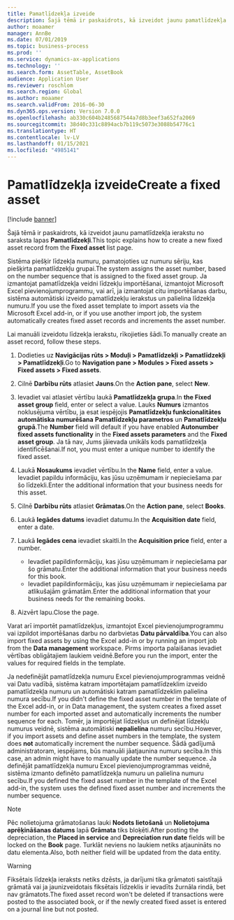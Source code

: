 ```yaml
---
title: Pamatlīdzekļa izveide
description: Šajā tēmā ir paskaidrots, kā izveidot jaunu pamatlīdzekļa ierakstu no lapas Pamatlīdzekļu saraksts.
author: moaamer
manager: AnnBe
ms.date: 07/01/2019
ms.topic: business-process
ms.prod: ''
ms.service: dynamics-ax-applications
ms.technology: ''
ms.search.form: AssetTable, AssetBook
audience: Application User
ms.reviewer: roschlom
ms.search.region: Global
ms.author: moaamer
ms.search.validFrom: 2016-06-30
ms.dyn365.ops.version: Version 7.0.0
ms.openlocfilehash: ab330c604b2485687544a7d8b3eef3a652fa2069
ms.sourcegitcommit: 38d40c331c8894acb7b119c5073e3088b54776c1
ms.translationtype: HT
ms.contentlocale: lv-LV
ms.lasthandoff: 01/15/2021
ms.locfileid: "4985141"
---
```

# <a name="create-a-fixed-asset"></a><span data-ttu-id="1660f-103">Pamatlīdzekļa izveide</span><span class="sxs-lookup"><span data-stu-id="1660f-103">Create a fixed asset</span></span>

[!include [banner](../../includes/banner.md)]

<span data-ttu-id="1660f-104">Šajā tēmā ir paskaidrots, kā izveidot jaunu pamatlīdzekļa ierakstu no saraksta lapas **Pamatlīdzekļi**.</span><span class="sxs-lookup"><span data-stu-id="1660f-104">This topic explains how to create a new fixed asset record from the **Fixed asset** list page.</span></span>

<span data-ttu-id="1660f-105">Sistēma piešķir līdzekļa numuru, pamatojoties uz numuru sēriju, kas piešķirta pamatlīdzekļu grupai.</span><span class="sxs-lookup"><span data-stu-id="1660f-105">The system assigns the asset number, based on the number sequence that is assigned to the fixed asset group.</span></span> <span data-ttu-id="1660f-106">Ja izmantojat pamatlīdzekļa veidni līdzekļu importēšanai, izmantojot Microsoft Excel pievienojumprogrammu, vai arī, ja izmantojat citu importēšanas darbu, sistēma automātiski izveido pamatlīdzekļu ierakstus un palielina līdzekļa numuru.</span><span class="sxs-lookup"><span data-stu-id="1660f-106">If you use the fixed asset template to import assets via the Microsoft Excel add-in, or if you use another import job, the system automatically creates fixed asset records and increments the asset number.</span></span>

<span data-ttu-id="1660f-107">Lai manuāli izveidotu līdzekļa ierakstu, rīkojieties šādi.</span><span class="sxs-lookup"><span data-stu-id="1660f-107">To manually create an asset record, follow these steps.</span></span>

1. <span data-ttu-id="1660f-108">Dodieties uz **Navigācijas rūts \> Moduļi \> Pamatlīdzekļi \> Pamatlīdzekļi \> Pamatlīdzekļi**.</span><span class="sxs-lookup"><span data-stu-id="1660f-108">Go to **Navigation pane \> Modules \> Fixed assets \> Fixed assets \> Fixed assets**.</span></span>
2. <span data-ttu-id="1660f-109">Cilnē **Darbību rūts** atlasiet **Jauns**.</span><span class="sxs-lookup"><span data-stu-id="1660f-109">On the **Action pane**, select **New**.</span></span>
3. <span data-ttu-id="1660f-110">Ievadiet vai atlasiet vērtību laukā **Pamatlīdzekļa grupa**.</span><span class="sxs-lookup"><span data-stu-id="1660f-110">In **the Fixed asset group** field, enter or select a value.</span></span> <span data-ttu-id="1660f-111">Lauks **Numurs** izmantos noklusējuma vērtību, ja esat iespējojis **Pamatlīdzekļu funkcionalitātes automātiska numurēšana** **Pamatlīdzekļu parametros** un **Pamatlīdzekļu grupā**.</span><span class="sxs-lookup"><span data-stu-id="1660f-111">The **Number** field will default if you have enabled **Autonumber fixed assets functionality** in the **Fixed assets parameters** and the **Fixed asset group**.</span></span> <span data-ttu-id="1660f-112">Ja tā nav, Jums jāievada unikāls kods pamatlīdzekļa identificēšanai.</span><span class="sxs-lookup"><span data-stu-id="1660f-112">If not, you must enter a unique number to identify the fixed asset.</span></span>
4. <span data-ttu-id="1660f-113">Laukā **Nosaukums** ievadiet vērtību.</span><span class="sxs-lookup"><span data-stu-id="1660f-113">In the **Name** field, enter a value.</span></span> <span data-ttu-id="1660f-114">Ievadiet papildu informāciju, kas jūsu uzņēmumam ir nepieciešama par šo līdzekli.</span><span class="sxs-lookup"><span data-stu-id="1660f-114">Enter the additional information that your business needs for this asset.</span></span>
5. <span data-ttu-id="1660f-115">Cilnē **Darbību rūts** atlasiet **Grāmatas**.</span><span class="sxs-lookup"><span data-stu-id="1660f-115">On the **Action pane**, select **Books**.</span></span>
6. <span data-ttu-id="1660f-116">Laukā **Iegādes datums** ievadiet datumu.</span><span class="sxs-lookup"><span data-stu-id="1660f-116">In the **Acquisition date** field, enter a date.</span></span>
7. <span data-ttu-id="1660f-117">Laukā **Iegādes cena** ievadiet skaitli.</span><span class="sxs-lookup"><span data-stu-id="1660f-117">In the **Acquisition price** field, enter a number.</span></span>

    - <span data-ttu-id="1660f-118">Ievadiet papildinformāciju, kas jūsu uzņēmumam ir nepieciešama par šo grāmatu.</span><span class="sxs-lookup"><span data-stu-id="1660f-118">Enter the additional information that your business needs for this book.</span></span>
    - <span data-ttu-id="1660f-119">Ievadiet papildinformāciju, kas jūsu uzņēmumam ir nepieciešama par atlikušajām grāmatām.</span><span class="sxs-lookup"><span data-stu-id="1660f-119">Enter the additional information that your business needs for the remaining books.</span></span>

8. <span data-ttu-id="1660f-120">Aizvērt lapu.</span><span class="sxs-lookup"><span data-stu-id="1660f-120">Close the page.</span></span>

<span data-ttu-id="1660f-121">Varat arī importēt pamatlīdzekļus, izmantojot Excel pievienojumprogrammu vai izpildot importēšanas darbu no darbvietas **Datu pārvaldība**.</span><span class="sxs-lookup"><span data-stu-id="1660f-121">You can also import fixed assets by using the Excel add-in or by running an import job from the **Data management** workspace.</span></span> <span data-ttu-id="1660f-122">Pirms importa palaišanas ievadiet vērtības obligātajiem laukiem veidnē.</span><span class="sxs-lookup"><span data-stu-id="1660f-122">Before you run the import, enter the values for required fields in the template.</span></span>

<span data-ttu-id="1660f-123">Ja nedefinējāt pamatlīdzekļa numuru Excel pievienojumprogrammas veidnē vai Datu vadībā, sistēma katram importētajam pamatlīdzeklim izveido pamatlīdzekļa numuru un automātiski katram pamatlīdzeklim palielina numura secību.</span><span class="sxs-lookup"><span data-stu-id="1660f-123">If you didn't define the fixed asset number in the template of the Excel add-in, or in Data management, the system creates a fixed asset number for each imported asset and automatically increments the number sequence for each.</span></span> <span data-ttu-id="1660f-124">Tomēr, ja importējat līdzekļus un definējat līdzekļu numurus veidnē, sistēma automātiski **nepalielina** numuru secību.</span><span class="sxs-lookup"><span data-stu-id="1660f-124">However, if you import assets and define asset numbers in the template, the system does **not** automatically increment the number sequence.</span></span> <span data-ttu-id="1660f-125">Šādā gadījumā administratoram, iespējams, būs manuāli jāatjaunina numuru secība.</span><span class="sxs-lookup"><span data-stu-id="1660f-125">In this case, an admin might have to manually update the number sequence.</span></span> <span data-ttu-id="1660f-126">Ja definējāt pamatlīdzekļa numuru Excel pievienojumprogrammas veidnē, sistēma izmanto definēto pamatlīdzekļa numuru un palielina numuru secību.</span><span class="sxs-lookup"><span data-stu-id="1660f-126">If you defined the fixed asset number in the template of the Excel add-in, the system uses the defined fixed asset number and increments the number sequence.</span></span>

> [!NOTE]                                                                                                         
> <span data-ttu-id="1660f-127">Pēc nolietojuma grāmatošanas lauki **Nodots lietošanā** un **Nolietojuma aprēķināšanas datums** lapā **Grāmata** tiks bloķēti.</span><span class="sxs-lookup"><span data-stu-id="1660f-127">After posting the depreciation, the **Placed in service** and **Depreciation run date** fields will be locked on the **Book** page.</span></span> <span data-ttu-id="1660f-128">Turklāt neviens no laukiem netiks atjaunināts no datu elementa.</span><span class="sxs-lookup"><span data-stu-id="1660f-128">Also, both neither field will be updated from the data entity.</span></span>

> [!WARNING]
> <span data-ttu-id="1660f-129">Fiksētais līdzekļa ieraksts netiks dzēsts, ja darījumi tika grāmatoti saistītajā grāmatā vai ja jaunizveidotais fiksētais līdzeklis ir ievadīts žurnāla rindā, bet nav grāmatots.</span><span class="sxs-lookup"><span data-stu-id="1660f-129">The fixed asset record won't be deleted if transactions were posted to the associated book, or if the newly created fixed asset is entered on a journal line but not posted.</span></span> 

